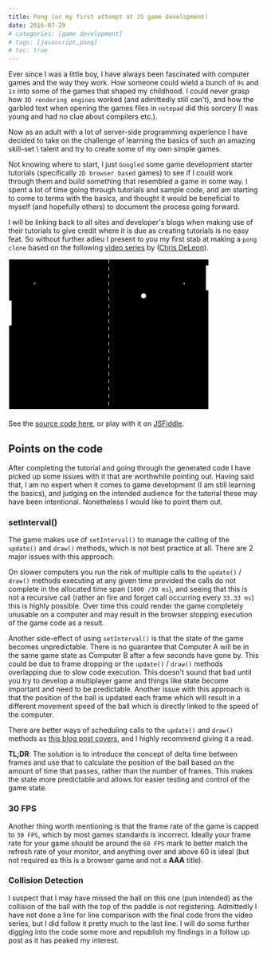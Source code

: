 ```yaml
---
title: Pong (or my first attempt at JS game development)
date: 2016-07-29
# categories: [game development]
# tags: [javascript,pong]
# toc: true
---
```

Ever since I was a little boy, I have always been fascinated with computer games and the way they work. How someone could wield a bunch of `0s` and `1s` into some of the games that shaped my childhood. I could never grasp how `3D rendering engines` worked (and admittedly still can't), and how the garbled text when opening the games files in `notepad` did this sorcery (I was young and had no clue about compilers etc.).

Now as an adult with a lot of server-side programming experience I have decided to take on the challenge of learning the basics of such an amazing skill-set \ talent and try to create some of my own simple games.

Not knowing where to start, I just `Googled` some game development starter tutorials (specifically `2D browser based` games) to see if I could work through them and build something that resembled a game in some way. I spent a lot of time going through tutorials and sample code, and am starting to come to terms with the basics, and thought it would be beneficial to myself (and hopefully others) to document the process going forward.

I will be linking back to all sites and developer's blogs when making use of their tutorials to give credit where it is due as creating tutorials is no easy feat. So without further adieu I present to you my first stab at making a `pong clone` based on the following [video series](https://www.udemy.com/join/login-popup/?next=/course/code-your-first-game/learn/lecture/2701754) by ([Chris DeLeon](https://twitter.com/gamedevslikeyou)).

<img src="./001.png" alt="">

See the [source code here](https://github.com/rniemand/code-samples/tree/main/blog-posts/2016/2016-07-29%20-Pong), or play with it on [JSFiddle](https://jsfiddle.net/qcvhxpq0/4/).

## Points on the code
After completing the tutorial and going through the generated code I have picked up some issues with it that are worthwhile pointing out. Having said that, I am no expert when it comes to game development (I am still learning the basics), and judging on the intended audience for the tutorial these may have been intentional. Nonetheless I would like to point them out.

### setInterval()
The game makes use of `setInterval()` to manage the calling of the `update()` and `draw()` methods, which is not best practice at all. There are 2 major issues with this approach.

On slower computers you run the risk of multiple calls to the `update()` / `draw()` methods executing at any given time provided the calls do not complete in the allocated time span (`1000 /30 ms`), and seeing that this is not a recursive call (rather an fire and forget call occurring every `33.33 ms`) this is highly possible. Over time this could render the game completely unusable on a computer and may result in the browser stopping execution of the game code as a result.

Another side-effect of using `setInterval()` is that the state of the game becomes unpredictable. There is no guarantee that Computer A will be in the same game state as Computer B after a few seconds have gone by. This could be due to frame dropping or the `update()` / `draw()` methods overlapping due to slow code execution. This doesn't sound that bad until you try to develop a multiplayer game and things like state become important and need to be predictable. Another issue with this approach is that the position of the ball is updated each frame which will result in a different movement speed of the ball which is directly linked to the speed of the computer.

There are better ways of scheduling calls to the `update()` and `draw()` methods as [this blog post covers](https://www.isaacsukin.com/news/2015/01/detailed-explanation-javascript-game-loops-and-timing), and I highly recommend giving it a read. 

**TL;DR**: The solution is to introduce the concept of delta time between frames and use that to calculate the position of the ball based on the amount of time that passes, rather than the number of frames. This makes the state more predictable and allows for easier testing and control of the game state.

### 30 FPS
Another thing worth mentioning is that the frame rate of the game is capped to `30 FPS`, which by most games standards is incorrect. Ideally your frame rate for your game should be around the `60 FPS` mark to better match the refresh rate of your monitor, and anything over and above 60 is ideal (but not required as this is a browser game and not a **AAA** title).

### Collision Detection
I suspect that I may have missed the ball on this one (pun intended) as the collision of the ball with the top of the paddle is not registering. Admittedly I have not done a line for line comparison with the final code from the video series, but I did follow it pretty much to the last line. I will do some further digging into the code some more and republish my findings in a follow up post as it has peaked my interest.
